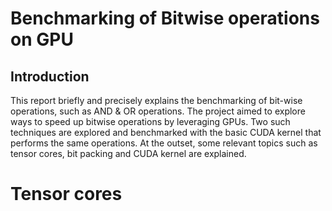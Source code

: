 # Benchmarking of Bitwise operations on GPU
## Introduction
This report briefly and precisely explains the benchmarking of bit-wise operations, such as AND & OR operations. The project aimed to explore ways to speed up bitwise operations by leveraging GPUs. Two such techniques are explored and benchmarked with the basic CUDA kernel that performs the same operations. At the outset, some relevant topics such as tensor cores, bit packing and CUDA kernel are explained.

# Tensor cores
